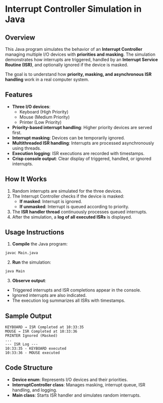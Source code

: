 
# Interrupt Controller Simulation in Java

## Overview
This Java program simulates the behavior of an **Interrupt Controller** managing multiple I/O devices with **priorities and masking**. The simulation demonstrates how interrupts are triggered, handled by an **Interrupt Service Routine (ISR)**, and optionally ignored if the device is masked.

The goal is to understand how **priority, masking, and asynchronous ISR handling** work in a real computer system.

## Features
- **Three I/O devices**:  
  - Keyboard (High Priority)  
  - Mouse (Medium Priority)  
  - Printer (Low Priority)  
- **Priority-based interrupt handling**: Higher priority devices are served first.  
- **Interrupt masking**: Devices can be temporarily ignored.  
- **Multithreaded ISR handling**: Interrupts are processed asynchronously using threads.  
- **Execution logging**: ISR executions are recorded with timestamps.  
- **Crisp console output**: Clear display of triggered, handled, or ignored interrupts.  

## How It Works
1. Random interrupts are simulated for the three devices.  
2. The Interrupt Controller checks if the device is masked:  
   - **If masked**: Interrupt is ignored.  
   - **If unmasked**: Interrupt is queued according to priority.  
3. The **ISR handler thread** continuously processes queued interrupts.  
4. After the simulation, a **log of all executed ISRs** is displayed.

## Usage Instructions
1. **Compile** the Java program:
```bash
javac Main.java
````

2. **Run** the simulation:

```bash
java Main
```

3. **Observe output**:

* Triggered interrupts and ISR completions appear in the console.
* Ignored interrupts are also indicated.
* The execution log summarizes all ISRs with timestamps.

## Sample Output

```
KEYBOARD → ISR Completed at 10:33:35
MOUSE → ISR Completed at 10:33:36
PRINTER Ignored (Masked)
...
--- ISR Log ---
10:33:35 - KEYBOARD executed
10:33:36 - MOUSE executed
```

## Code Structure

* **Device enum**: Represents I/O devices and their priorities.
* **InterruptController class**: Manages masking, interrupt queue, ISR handling, and logging.
* **Main class**: Starts ISR handler and simulates random interrupts.


